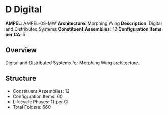 # D Digital

**AMPEL**: AMPEL-08-MW
**Architecture**: Morphing Wing
**Description**: Digital and Distributed Systems
**Constituent Assemblies**: 12
**Configuration Items per CA**: 5

## Overview
Digital and Distributed Systems for Morphing Wing architecture.

## Structure
- Constituent Assemblies: 12
- Configuration Items: 60
- Lifecycle Phases: 11 per CI
- Total Folders: 660
